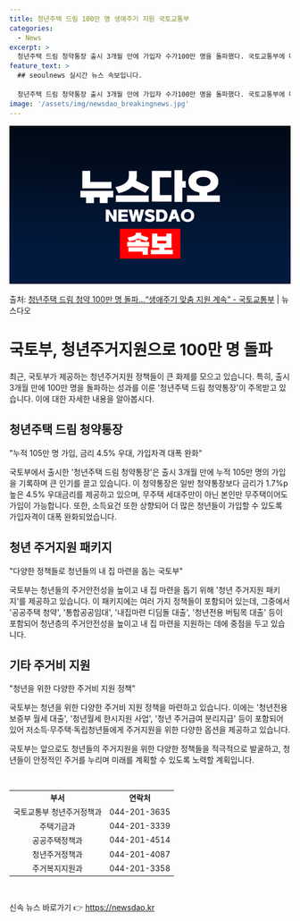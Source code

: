 ```yaml
---
title: 청년주택 드림 100만 명 생애주기 지원 국토교통부
categories:
  - News
excerpt: >
  청년주택 드림 청약통장 출시 3개월 만에 가입자 수가100만 명을 돌파했다. 국토교통부에 따르면, 지난 2월…
feature_text: >
  ## seoulnews 실시간 뉴스 속보입니다.

  청년주택 드림 청약통장 출시 3개월 만에 가입자 수가100만 명을 돌파했다. 국토교통부에 따르면, 지난 2월…
image: '/assets/img/newsdao_breakingnews.jpg'
---
```


![뉴스다오 속보](/assets/img/newsdao_breakingnews.jpg)

<p>출처: <a href="https://newsdao.kr/3845" rel="dofollow">청년주택 드림 청약 100만 명 돌파…“생애주기 맞춤 지원 계속” - 국토교통부</a> | 뉴스다오</p>

<h1>국토부, 청년주거지원으로 100만 명 돌파</h1>
<p data-ke-size="size16">최근, 국토부가 제공하는 청년주거지원 정책들이 큰 화제를 모으고 있습니다. 특히, 출시 3개월 만에 100만 명을 돌파하는 성과를 이룬 '청년주택 드림 청약통장'이 주목받고 있습니다. 이에 대한 자세한 내용을 알아봅시다.</p>

<h2 data-ke-size="size26">청년주택 드림 청약통장</h2>
<p data-ke-size="size16">"누적 105만 명 가입, 금리 4.5% 우대, 가입자격 대폭 완화"</p>
국토부에서 출시한 '청년주택 드림 청약통장'은 출시 3개월 만에 누적 105만 명의 가입을 기록하며 큰 인기를 끌고 있습니다. 이 청약통장은 일반 청약통장보다 금리가 1.7%p 높은 4.5% 우대금리를 제공하고 있으며, 무주택 세대주만이 아닌 본인만 무주택이어도 가입이 가능합니다. 또한, 소득요건 또한 상향되어 더 많은 청년들이 가입할 수 있도록 가입자격이 대폭 완화되었습니다.

<h2 data-ke-size="size26">청년 주거지원 패키지</h2>
<p data-ke-size="size16">"다양한 정책들로 청년들의 내 집 마련을 돕는 국토부"</p>
국토부는 청년들의 주거안전성을 높이고 내 집 마련을 돕기 위해 '청년 주거지원 패키지'를 제공하고 있습니다. 이 패키지에는 여러 가지 정책들이 포함되어 있는데, 그중에서 '공공주택 청약', '통합공공임대', '내집마련 디딤돌 대출', '청년전용 버팀목 대출' 등이 포함되어 청년층의 주거안전성을 높이고 내 집 마련을 지원하는 데에 중점을 두고 있습니다.

<h2 data-ke-size="size26">기타 주거비 지원</h2>
<p data-ke-size="size16">"청년을 위한 다양한 주거비 지원 정책"</p>
국토부는 청년을 위한 다양한 주거비 지원 정책을 마련하고 있습니다. 이에는 '청년전용 보증부 월세 대출', '청년월세 한시지원 사업', '청년 주거급여 분리지급' 등이 포함되어 있어 저소득·무주택·독립청년들에게 주거지원을 위한 다양한 옵션을 제공하고 있습니다.

국토부는 앞으로도 청년들의 주거지원을 위한 다양한 정책들을 적극적으로 발굴하고, 청년들이 안정적인 주거를 누리며 미래를 계획할 수 있도록 노력할 계획입니다. 
<p data-ke-size="size16">&nbsp;</p>

<table>
  <tbody>
    <tr>
      <td style="text-align: center; height: 17px;"><b>부서</b></td>
      <td style="text-align: center; height: 17px;"><b>연락처</b></td>
    </tr>
    <tr>
      <td style="text-align: center; height: 17px;">국토교통부 청년주거정책과</td>
      <td style="text-align: center; height: 17px;">044-201-3635</td>
    </tr>
    <tr>
      <td style="text-align: center; height: 17px;">주택기금과</td>
      <td style="text-align: center; height: 17px;">044-201-3339</td>
    </tr>
    <tr>
      <td style="text-align: center; height: 17px;">공공주택정책과</td>
      <td style="text-align: center; height: 17px;">044-201-4514</td>
    </tr>
    <tr>
      <td style="text-align: center; height: 17px;">청년주거정책과</td>
      <td style="text-align: center; height: 17px;">044-201-4087</td>
    </tr>
    <tr>
      <td style="text-align: center; height: 17px;">주거복지지원과</td>
      <td style="text-align: center; height: 17px;">044-201-3358</td>
    </tr>
  </tbody>
</table>

<p data-ke-size="size16">&nbsp;</p> 

신속 뉴스 바로가기 👉 <a href="https://newsdao.kr" rel="dofollow">https://newsdao.kr</a>


